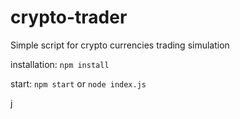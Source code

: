 # crypto-trader
Simple script for crypto currencies trading simulation

installation:
`npm install`

start:
`npm start`  or `node index.js`

j
